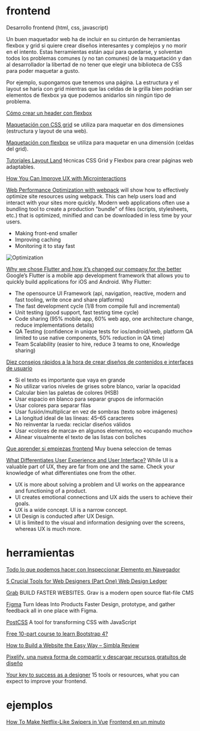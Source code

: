 # frontend
Desarrollo frontend (html, css, javascript)

Un buen maquetador web ha de incluir en su cinturón de herramientas flexbox y grid si quiere crear diseños interesantes y complejos y no morir en el intento.
Estas herramientas están aquí para quedarse, y solventan todos los problemas comunes (y no tan comunes) de la maquetación y dan al desarrollador la libertad de no tener que elegir una biblioteca de CSS para poder maquetar a gusto.

Por ejemplo, supongamos que tenemos una página. La estructura y el layout se haría con grid mientras que las celdas de la grilla bien podrían ser elementos de flexbox ya que podemos anidarlos sin ningún tipo de problema.

[Cómo crear un header con flexbox](https://www.itermar.io/como-crear-un-header-con-flexbox/)

[Maquetación con CSS grid](https://www.adictosaltrabajo.com/tutoriales/maquetacion-con-css-grid/) se utiliza para maquetar en dos dimensiones (estructura y layout de una web).

[Maquetación con flexbox](https://www.adictosaltrabajo.com/tutoriales/maquetacion-con-flexbox/) se utiliza para maquetar en una dimensión (celdas del grid).

[Tutoriales Layout Land](http://www.microsiervos.com/archivo/internet/turoriales-layout-land-css-grid-flexbox-web-responsive-adaptables.html) técnicas CSS Grid y Flexbox para crear páginas web adaptables.

[How You Can Improve UX with Microinteractions](https://dzone.com/articles/how-you-can-improve-ux-with-microinteractions-part-1)

[Web Performance Optimization with webpack](https://developers.google.com/web/fundamentals/performance/webpack/) will show how to effectively optimize site resources using webpack. This can help users load and interact with your sites more quickly. Modern web applications often use a bundling tool to create a production "bundle" of files (scripts, stylesheets, etc.) that is optimized, minified and can be downloaded in less time by your users.
* Making front-end smaller
* Improving caching
* Monitoring it to stay fast

![Optimization](https://developers.google.com/web/fundamentals/performance/webpack/code-splitting.png)

[Why we chose Flutter and how it’s changed our company for the better](https://medium.com/@matthew.smith_66715/why-we-chose-flutter-and-how-its-changed-our-company-for-the-better-271ddd25da60)
Google’s Flutter is a mobile app development framework that allows you to quickly build applications for iOS and Android. Why Flutter:
* The opensource UI Framework (api, navigation, reactive, modern and fast tooling, write once and share platforms)
* The fast development cycle (1/8 from compile full and incremental)
* Unit testing (good support, fast testing time cycle)
* Code sharing (95% mobile app, 60% web app, one architecture change, reduce implementations details)
* QA Testing (confidence in unique tests for ios/android/web, platform QA limited to use native components, 50% reduction in QA time)
* Team Scalability (easier to hire, reduce 3 teams to one, Knowledge sharing)

[Diez consejos rápidos a la hora de crear diseños de contenidos e interfaces de usuario](http://www.microsiervos.com/archivo/arte-y-diseno/10-consejos-diseno-interfaces.html)
* Si el texto es importante que vaya en grande
* No utilizar varios niveles de grises sobre blanco, variar la opacidad
* Calcular bien las paletas de colores (HSB)
* Usar espacio en blanco para separar grupos de información
* Usar colores para separar filas
* Usar fusión/multiplicar en vez de sombras (texto sobre imágenes)
* La longitud ideal de las líneas: 45–65 caracteres
* No reinventar la rueda: reciclar diseños válidos
* Usar «colores de marca» en algunos elementos, no «ocupando mucho»
* Alinear visualmente el texto de las listas con boliches

[Que aprender si empiezas frontend](https://twitter.com/cesalberca/status/972906128022654983?refsrc=email&s=11&ref_src=twcamp%5Eshare%7Ctwsrc%5Eios%7Ctwgr%5Eemail) Muy buena seleccion de temas

[What Differentiates User Experience and User Interface?](https://dzone.com/articles/what-differentiates-user-experience-and-user-inter)
While UI is a valuable part of UX, they are far from one and the same. Check your knowledge of what differentiates one from the other. 
* UX is more about solving a problem and UI works on the appearance and functioning of a product.
* UI creates emotional connections and UX aids the users to achieve their goals.
* UX is a wide concept. UI is a narrow concept.
* UI Design is conducted after UX Design.
* UI is limited to the visual and information designing over the screens, whereas UX is much more.

# herramientas

[Todo lo que podemos hacer con Inspeccionar Elemento en Navegador](https://hipertextual.com/2018/07/inspeccionar-elemento-google-chrome-firefox-safari/amp)

[5 Crucial Tools for Web Designers (Part One) Web Design Ledger](https://webdesignledger.com/15-amazing-tools-web-designers/amp/)

[Grab](https://getgrav.org/) BUILD FASTER WEBSITES. Grav is a modern open source flat-file CMS

[Figma](https://www.figma.com/) Turn Ideas Into Products Faster Design, prototype, and gather feedback all in one place with Figma.

[PostCSS](https://postcss.org/) A tool for transforming CSS with JavaScript

[Free 10-part course to learn Bootstrap 4?](https://medium.freecodecamp.org/want-to-learn-bootstrap-4-heres-our-free-10-part-course-happy-easter-35c004dc45a4)

[How to Build a Website the Easy Way – Simbla Review](https://webdesignledger.com/build-website-easy-way-simbla-review/amp/)

[Pixelify, una nueva forma de compartir y descargar recursos gratuitos de diseño](https://www.genbeta.com/herramientas/pixelify-una-nueva-forma-de-compartir-y-descargar-recursos-gratuitos-de-diseno)

[Your key to success as a designer](https://webdesignledger.com/your-key-to-success-as-a-designer-these-tools-and-resources/amp/) 15 tools or resources, what you can expect to improve your frontend.

# ejemplos
[How To Make Netflix-Like Swipers in Vue](https://scotch.io/amp/tutorials/how-to-make-netflix-like-swipers-in-vue)
[Frontend en un minuto](https://twitter.com/midudev)

